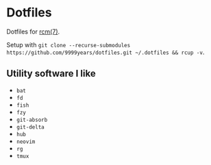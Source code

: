 # Dotfiles

Dotfiles for [rcm(7)](https://github.com/thoughtbot/rcm).

Setup with `git clone --recurse-submodules https://github.com/9999years/dotfiles.git ~/.dotfiles && rcup -v`.

## Utility software I like

- `bat`
- `fd`
- `fish`
- `fzy`
- `git-absorb`
- `git-delta`
- `hub`
- `neovim`
- `rg`
- `tmux`
